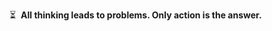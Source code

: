 <p>
  <span>⏳&nbsp;</span>
  <b>All thinking leads to problems. Only action is the answer.</b>
</p>

